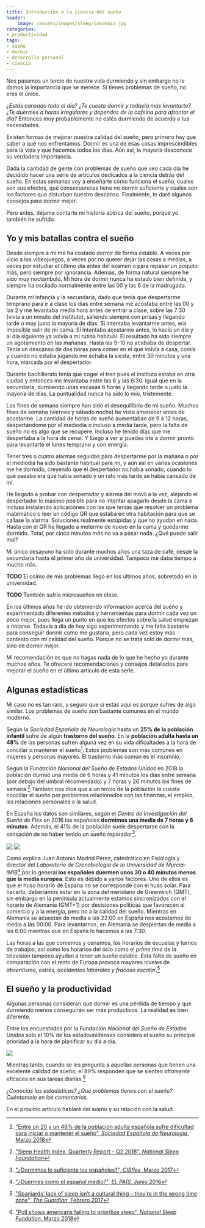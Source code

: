 ```yaml
---
title: Introducción a la ciencia del sueño
header:
    image: /assets/images/sleep/insomnio.jpg
categories:
- productividad
tags:
- sueño
- dormir
- desarrollo personal
- ciencia
---
```


Nos pasamos un tercio de nuestra vida durmiendo y sin embargo no le damos la importancia que se merece. Si tienes problemas de sueño, no eres el único.

*¿Estás cansado todo el día? ¿Te cuesta dormir y todavía más levantarte? ¿Te duermes a horas irregulares y dependes de la cafeína para afrontar el día?* Entonces muy probablemente no estés durmiendo de acuerdo a tus necesidades.

Existen formas de mejorar nuestra calidad del sueño, pero primero hay que saber a qué nos enfrentamos. Dormir es una de esas cosas imprescindibles para la vida y que hacemos todos los días. Aún así, la mayoría desconoce su verdadera importancia.

Dada la cantidad de gente con problemas de sueño que veo cada día he decidido hacer una serie de artículos dedicados a la ciencia detrás del sueño. En estas semanas voy a enseñarte cómo funciona el sueño, cuales son sus efectos, qué consecuencias tiene no dormir suficiente y cuales son los factores que disturban nuestro descanso. Finalmente, te daré algunos consejos para dormir mejor.

Pero antes, déjame contarte mi historia acerca del sueño, porque yo también he sufrido.

## Yo y mis batallas contra el sueño

Desde siempre a mí me ha costado dormir de forma estable. A veces por vicio a los videojuegos, a veces por no querer dejar las cosas a medias, a veces por estudiar el último día antes del examen o para repasar un poquito más, pero siempre por ignorancia. Además, de forma natural siempre he sido muy noctámbulo. Mi hora de dormir nunca ha estado bien definida, y siempre ha oscilado normalmente entre las 00 y las 6 de la madrugada.

Durante mi infancia y la secundaria, dado que tenía que despertarme temprano para ir a clase los días entre semana me acostaba entre las 00 y las 2 y me levantaba media hora antes de entrar a clase, sobre las 7:30 (vivía a un minuto del instituto), saliendo siempre con prisas y llegando tarde o muy justo la mayoría de días. Si intentaba levantarme antes, era imposible salir de mi cama. Si intentaba acostarme antes, lo hacía un día y al día siguiente ya volvía a mi rutina habitual. El resultado ha sido siempre un agotamiento en las mañanas. Hasta las 9-10 no acababa de despertar. Tenía un descanso de dos horas para comer en el que volvía a casa, comía y cuando no estaba jugando me echaba la siesta, entre 30 minutos y una hora, marcada por el despertador.

Durante bachillerato tenía que coger el tren pues el instituto estaba en otra ciudad y entonces me levantaba entre las 6 y las 6:30. Igual que en la secundaria, durmiendo unas escasas 6 horas y llegando tarde o justo la mayoría de días. La puntualidad nunca ha sido lo mío, tristemente.

Los fines de semana siempre han sido el desequilibrio de mi sueño. Muchos fines de semana (viernes y sábado noche) he visto amanecer antes de acostarme. La cantidad de horas de sueño aumentaban de 9 a 12 horas, despertándome por el mediodía o incluso a media tarde, pero la falta de sueño no es algo que se recupere. Incluso he tenido días que me despertaba a la hora de cenar. Y luego a ver si puedes irte a dormir pronto para levantarte el lunes temprano y con energía.

Tener tres o cuatro alarmas seguidas para despertarme por la mañana o por el mediodía ha sido bastante habitual para mí, y aún así en varias ocasiones me he dormido, creyendo que el despertador no había sonado, cuando lo que pasaba era que había sonado y un rato más tarde se había cansado de mí.

He llegado a probar con despertador y alarma del móvil a la vez, alejando el despertador lo máximo posible para no intentar apagarlo desde la cama o incluso instalando aplicaciones con las que tenías que resolver un problema matemático o leer un código QR que estaba en otra habitación para que se callase la alarma. Soluciones realmente estúpidas y que no ayudan en nada. Hasta con el QR he llegado a meterme de nuevo en la cama y quedarme dormido. Total, por cinco minutos más no va a pasar nada. ¿Qué puede salir mal?

Mi único desayuno ha sido durante muchos años una taza de café, desde la secundaria hasta el primer año de universidad. Tampoco me daba tiempo a mucho más.

**TODO** El colmo de mis problemas llegó en los últimos años, sobretodo en la universidad.

**TODO** También sufría microsueños en clase.

En los últimos años he ido obteniendo información acerca del sueño y experimentado diferentes métodos y herramientas para dormir cada vez un poco mejor, pues llega un punto en que los efectos sobre la salud empiezan a notarse. Todavía a día de hoy sigo experimentando y me falta bastante para conseguir dormir como me gustaría, pero cada vez estoy más contento con mi calidad del sueño. Porque no se trata solo de dormir más, sino de dormir mejor.

Mi recomendación es que no hagas nada de lo que he hecho yo durante muchos años. Te ofreceré recomendaciones y consejos detallados para mejorar el sueño en el último artículo de esta serie.

## Algunas estadísticas

Mi caso no es tan raro, y seguro que si estás aquí es porque sufres de algo similar. Los problemas de sueño son bastante comunes en el mundo moderno.

Según la *Sociedad Española de Neurología* hasta un **25% de la población infantil** sufre de algún **trastorno del sueño**. En la **población adulta hasta un 48%** de las personas sufren alguna vez en su vida dificultades a la hora de conciliar o mantener el sueño[^1]. Estos problemas son más comunes en mujeres y personas mayores. El trastorno más común es el insomnio.

[^1]: ["Entre un 20 y un 48% de la población adulta española sufre dificultad para iniciar o mantener el sueño", *Sociedad Española de Neurología*, Marzo 2018](http://www.sen.es/saladeprensa/pdf/Link182.pdf)

Según la *Fundación Nacional del Sueño de Estados Unidos* en 2018 la población durmió una media de 6 horas y 41 minutos los días entre semana (por debajo del umbral recomendado) y 7 horas y 26 minutos los fines de semana.[^2] También nos dice que a un tercio de la población le cuesta conciliar el sueño por problemas relacionados con las finanzas, el empleo, las relaciones personales o la salud.

[^2]: ["Sleep Health Index, Quarterly Report – Q2 2018", *National Sleep Foundation*](https://nsf.parc.us.com/client/index.html#/search)

En España los datos son similares, según el *Centro de Investigación del Sueño de Flex* en 2016 los españoles **dormimos una media de 7 horas y 6 minutos**. Además, el 41% de la población suele despertarse con la sensación de no haber tenido un sueño reparador[^3].

<img src="/assets/images/sleep/spain-sleep.jpg" align="center">

<img src="/assets/images/sleep/spain-sleep-all-night.jpg" align="center">

[^3]: ["¿Dormimos lo suficiente los españoles?", *CISflex*, Marzo 2017](https://www.flex.es/CISflex/dormimos-lo-suficiente-los-espanoles/)

Como explica Juan Antonio Madrid Pérez, catedrático en Fisiología y director del *Laboratorio de Cronobiología de la Universidad de Murcia-IMIB*[^4] por lo general **los españoles duermen unos 30 o 40 minutos menos que la media europea**. Esto es debido a varios factores. Uno de ellos es que el huso horario de España no se corresponde con el huso solar. Para hacerlo, deberíamos estar en la zona del meridiano de Greenwich (GMT), sin embargo en la península actualmente estamos sincronizados con el horario de Alemania (GMT+1) por decisiones políticas que favorecen al comercio y a la energía, pero no a la calidad del sueño. Mientras en Alemania se acuestan de media a las 22:00 en España nos acostamos de media a las 00:00. Para levantarnos, en Alemania se despiertan de media a las 6:00 mientras que en España lo hacemos a las 7:30.

Las horas a las que comemos y cenamos, los horarios de escuelas y turnos de trabajos, así como los horarios del ocio como el *prime time* de la televisión tampoco ayudan a tener un sueño estable. Esta falta de sueño en comparación con el resto de Europa provoca mayores niveles de *absentismo, estrés, accidentes laborales y fracaso escolar*.[^5]

[^4]: ["¿Duermes como el español medio?", *EL PAÍS*, Junio 2016](https://verne.elpais.com/verne/2016/06/06/articulo/1465209209_937892.html)
[^5]: ["Spaniards’ lack of sleep isn’t a cultural thing – they’re in the wrong time zone", *The Guardian*, Febrero 2017](https://www.theguardian.com/commentisfree/2017/feb/22/spaniards-sleep-time-zone-spain)

## El sueño y la productividad

Algunas personas consideran que dormir es una pérdida de tiempo y que durmiendo menos conseguirán ser más productivos. La realidad es bien diferente.

Entre los encuestados por la *Fundación Nacional del Sueño de Estados Unidos* solo el 10% de los estadounidenses considera el sueño su principal prioridad a la hora de planificar su día a día.

<img src="/assets/images/sleep/american-priorities.png" align="center">

Mientras tanto, cuando se les pregunta a aquellas personas que tienen una excelente calidad de sueño, el 89% responden que se sienten *altamente* eficaces en sus tareas diarias.[^6]

[^6]: ["Poll shows americans failing to prioritize sleep", *National Sleep Fundation*, Marzo 2018](https://www.sleepfoundation.org/media-center/press-release/2018-sleep-in-america-poll-shows)

*¿Conocías las estadísticas? ¿Qué problemas tienes con el sueño? Cuéntamelo en los comentarios.*

En el próximo artículo hablaré del sueño y su relación con la salud.